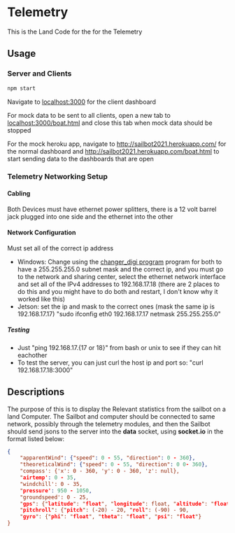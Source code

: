 # Telemetry

This is the Land Code for the for the Telemetry

## Usage

### Server and Clients
```bash
npm start
```
Navigate to [localhost:3000](http://localhost:3000) for the client dashboard

For mock data to be sent to all clients, open a new tab to [localhost:3000/boat.html](http://localhost:3000/boat.html) and close this tab when mock data should be stopped

For the mock heroku app, navigate to http://sailbot2021.herokuapp.com/ for the normal dashboard and http://sailbot2021.herokuapp.com/boat.html to start sending data to the dashboards that are open

### Telemetry Networking Setup
#### Cabling
Both Devices must have ethernet power splitters, there is a 12 volt barrel jack plugged into one side and the ethernet into the other

#### Network Configuration
Must set all of the correct ip address
- Windows: Change using the [changer_digi program](http://ftp1.digi.com/support/utilities/changer_digi.zip) program for both to have a 255.255.255.0 subnet mask and the correct ip, and you must go to the network and sharing center, select the ethernet network interface and set all of the IPv4 addresses to 192.168.17.18 (there are 2 places to do this and you might have to do both and restart, I don't know why it worked like this)
- Jetson: set the ip and mask to the correct ones (mask the same ip is 192.168.17.17) "sudo ifconfig eth0 192.168.17.17 netmask 255.255.255.0"

##### Testing
- Just "ping 192.168.17.{17 or 18}" from bash or unix to see if they can hit eachother
- To test the server, you can just curl the host ip and port so: "curl 192.168.17.18:3000"


## Descriptions

The purpose of this is to display the Relevant statistics from the sailbot on a land Computer. The Sailbot and computer should be connected to same network, possibly through the telemetry modules, and then the Sailbot should send jsons to the server into the **data** socket, using **socket.io** in the format listed below:
```json
{
	"apparentWind": {"speed": 0 - 55, "direction": 0 - 360},
	"theoreticalWind": {"speed": 0 - 55, "direction": 0 0- 360},
	"compass': {'x': 0 - 360, 'y': 0 - 360, 'z': null}, 
	"airtemp': 0 - 35,
	"windchill': 0 - 35,
	"pressure': 950 - 1050,
	"groundspeed': 0 - 25,
	"gps": {"latitude": "float", "longitude": float, "altitude": "float"},
	"pitchroll": {"pitch": (-20) - 20, "roll": (-90) - 90,
	"gyro": {"phi": "float", "theta": "float", "psi": "float"}
}
```


